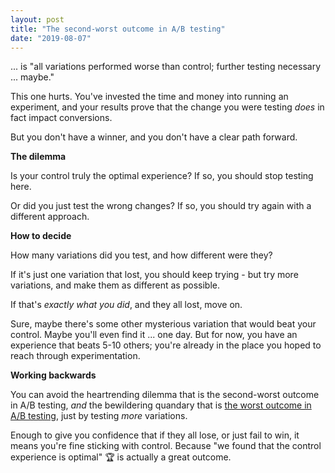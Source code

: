 ```yaml
---
layout: post
title: "The second-worst outcome in A/B testing"
date: "2019-08-07"
---
```


... is "all variations performed worse than control; further testing necessary ... maybe."

This one hurts. You've invested the time and money into running an experiment, and your results prove that the change you were testing _does_ in fact impact conversions.

But you don't have a winner, and you don't have a clear path forward.

**The dilemma**

Is your control truly the optimal experience? If so, you should stop testing here.

Or did you just test the wrong changes? If so, you should try again with a different approach.

**How to decide**

How many variations did you test, and how different were they?

If it's just one variation that lost, you should keep trying - but try more variations, and make them as different as possible.

If that's _exactly what you did_, and they all lost, move on.

Sure, maybe there's some other mysterious variation that would beat your control. Maybe you'll even find it ... one day. But for now, you have an experience that beats 5-10 others; you're already in the place you hoped to reach through experimentation.

**Working backwards**

You can avoid the heartrending dilemma that is the second-worst outcome in A/B testing, _and_ the bewildering quandary that is [the worst outcome in A/B testing](https://briandavidhall.com/the-worst-outcome-in-a-b-testing/), just by testing _more_ variations.

Enough to give you confidence that if they all lose, or just fail to win, it means you're fine sticking with control. Because "we found that the control experience is optimal" 🏆 is actually a great outcome.
